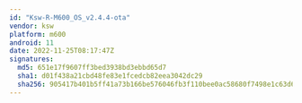 ```yaml
---
id: "Ksw-R-M600_OS_v2.4.4-ota"
vendor: ksw
platform: m600
android: 11
date: 2022-11-25T08:17:47Z
signatures:
  md5: 651e17f9607ff3bed3938bd3ebbd65d7
  sha1: d01f438a21cbd48fe83e1fcedcb82eea3042dc29
  sha256: 905417b401b5ff41a73b166be576046fb3f110bee0ac58680f7498e1c63d62b0
---
```

